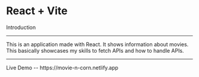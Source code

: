 # React + Vite

Introduction
<hr/>
This is an application made with React. It shows information about movies. This basically showcases my skills to fetch APIs and how to handle APIs.
 
<hr/>
Live Demo -- https://movie-n-corn.netlify.app
